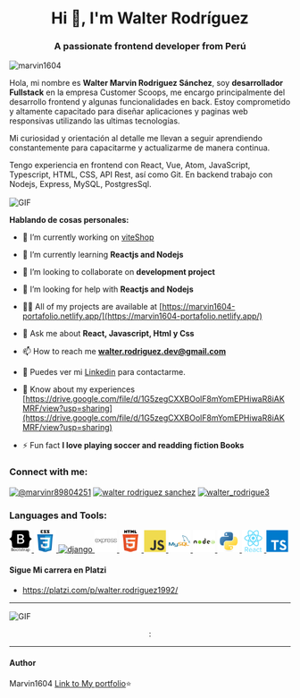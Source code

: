 <h1 align="center">Hi 👋, I'm Walter Rodríguez</h1>
<h3 align="center">A passionate frontend developer from Perú</h3>
<p align="left"> <img src="https://komarev.com/ghpvc/?username=marvin1604&label=Profile%20views&color=0e75b6&style=flat" alt="marvin1604" /> </p>

Hola, mi nombre es **Walter Marvin Rodriguez Sánchez**, soy **desarrollador Fullstack** en la empresa Customer Scoops, me encargo principalmente del desarrollo frontend y algunas funcionalidades en back. 
Estoy comprometido y altamente capacitado para diseñar aplicaciones y paginas web responsivas utilizando las ultimas tecnologías.

Mi curiosidad y orientación al detalle me llevan a seguir aprendiendo constantemente para capacitarme y actualizarme de manera continua.

Tengo experiencia en frontend con React, Vue, Atom, JavaScript, Typescript, HTML, CSS, API Rest, así como Git. En backend trabajo con Nodejs, Express, MySQL, PostgresSql.

  <img align="center" alt="GIF" src="https://i.postimg.cc/R01khndm/javascript.gif" />

**Hablando de cosas personales:**

- 🔭 I’m currently working on [viteShop](https://viteshop.netlify.app/)

- 🌱 I’m currently learning **Reactjs and Nodejs**

- 👯 I’m looking to collaborate on **development project**

- 🤝 I’m looking for help with **Reactjs and Nodejs**

- 👨‍💻 All of my projects are available at [https://marvin1604-portafolio.netlify.app/](https://marvin1604-portafolio.netlify.app/)

- 💬 Ask me about **React, Javascript, Html y Css**

- 📫 How to reach me **walter.rodriguez.dev@gmail.com**

- 🔗 Puedes ver mi  [Linkedin](https://www.linkedin.com/in/walter-rodriguez-sanchez) para contactarme.

- 📄 Know about my experiences [https://drive.google.com/file/d/1G5zegCXXBOolF8mYomEPHiwaR8iAKMRF/view?usp=sharing](https://drive.google.com/file/d/1G5zegCXXBOolF8mYomEPHiwaR8iAKMRF/view?usp=sharing)

- ⚡ Fun fact **I love playing soccer and readding fiction Books**

<h3 align="left">Connect with me:</h3>
<p align="left">
<a href="https://twitter.com/@marvinr89804251" target="blank"><img align="center" src="https://raw.githubusercontent.com/rahuldkjain/github-profile-readme-generator/master/src/images/icons/Social/twitter.svg" alt="@marvinr89804251" height="30" width="40" /></a>
<a href="https://linkedin.com/in/walter rodriguez sanchez" target="blank"><img align="center" src="https://raw.githubusercontent.com/rahuldkjain/github-profile-readme-generator/master/src/images/icons/Social/linked-in-alt.svg" alt="walter rodriguez sanchez" height="30" width="40" /></a>
<a href="https://www.hackerrank.com/walter_rodrigue3" target="blank"><img align="center" src="https://raw.githubusercontent.com/rahuldkjain/github-profile-readme-generator/master/src/images/icons/Social/hackerrank.svg" alt="walter_rodrigue3" height="30" width="40" /></a>
</p>

<h3 align="left">Languages and Tools:</h3>
<p align="left"> <a href="https://getbootstrap.com" target="_blank" rel="noreferrer"> <img src="https://raw.githubusercontent.com/devicons/devicon/master/icons/bootstrap/bootstrap-plain-wordmark.svg" alt="bootstrap" width="40" height="40"/> </a> <a href="https://www.w3schools.com/css/" target="_blank" rel="noreferrer"> <img src="https://raw.githubusercontent.com/devicons/devicon/master/icons/css3/css3-original-wordmark.svg" alt="css3" width="40" height="40"/> </a> <a href="https://www.djangoproject.com/" target="_blank" rel="noreferrer"> <img src="https://cdn.worldvectorlogo.com/logos/django.svg" alt="django" width="40" height="40"/> </a> <a href="https://expressjs.com" target="_blank" rel="noreferrer"> <img src="https://raw.githubusercontent.com/devicons/devicon/master/icons/express/express-original-wordmark.svg" alt="express" width="40" height="40"/> </a> <a href="https://www.w3.org/html/" target="_blank" rel="noreferrer"> <img src="https://raw.githubusercontent.com/devicons/devicon/master/icons/html5/html5-original-wordmark.svg" alt="html5" width="40" height="40"/> </a> <a href="https://developer.mozilla.org/en-US/docs/Web/JavaScript" target="_blank" rel="noreferrer"> <img src="https://raw.githubusercontent.com/devicons/devicon/master/icons/javascript/javascript-original.svg" alt="javascript" width="40" height="40"/> </a> <a href="https://www.mysql.com/" target="_blank" rel="noreferrer"> <img src="https://raw.githubusercontent.com/devicons/devicon/master/icons/mysql/mysql-original-wordmark.svg" alt="mysql" width="40" height="40"/> </a> <a href="https://nodejs.org" target="_blank" rel="noreferrer"> <img src="https://raw.githubusercontent.com/devicons/devicon/master/icons/nodejs/nodejs-original-wordmark.svg" alt="nodejs" width="40" height="40"/> </a> <a href="https://www.python.org" target="_blank" rel="noreferrer"> <img src="https://raw.githubusercontent.com/devicons/devicon/master/icons/python/python-original.svg" alt="python" width="40" height="40"/> </a> <a href="https://reactjs.org/" target="_blank" rel="noreferrer"> <img src="https://raw.githubusercontent.com/devicons/devicon/master/icons/react/react-original-wordmark.svg" alt="react" width="40" height="40"/> </a> <a href="https://www.typescriptlang.org/" target="_blank" rel="noreferrer"> <img src="https://raw.githubusercontent.com/devicons/devicon/master/icons/typescript/typescript-original.svg" alt="typescript" width="40" height="40"/> </a> </p>





#### Sigue Mi carrera en Platzi
- https://platzi.com/p/walter.rodriguez1992/

---
<img align="center" alt="GIF" src="https://media.licdn.com/dms/image/D4E16AQHvvY0ARXlkfw/profile-displaybackgroundimage-shrink_350_1400/0/1672232432237?e=1699488000&v=beta&t=g-XLl4JO8nUhR6jmTpPA050TqJduv9gO1F8eng8rX_c" />
<p align="center">:

------------
#### Author
Marvin1604
[Link to My portfolio](https://marvin1604-portafolio.netlify.app/)⭐<br> 

